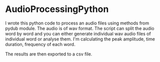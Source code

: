 # AudioProcessingPython
I wrote this python code to process an audio files using methods from pydub module. The audio is of wav format. The script can split the audio word by word and you can either generate individual wav audio files of individual word or analyse them. 
I'm calculating the peak amplitude, time duration, frequency of each word.

The results are then exported to a csv file.
